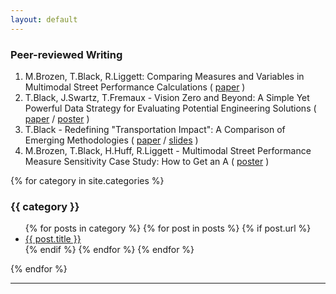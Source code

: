 ```yaml
---
layout: default
---
```


### Peer-reviewed Writing

1. M.Brozen, T.Black, R.Liggett: Comparing Measures and Variables in Multimodal Street Performance Calculations ( [paper](http://trrjournalonline.trb.org/doi/10.3141/2420-01) )
2. T.Black, J.Swartz, T.Fremaux - Vision Zero and Beyond: A Simple Yet Powerful Data Strategy for Evaluating Potential Engineering Solutions ( [paper](documents/TRB2017_VisionZeroBeyond_Paper.pdf) / [poster](documents/TRB2017_VisionZeroBeyond_Poster.pdf) )
3. T.Black - Redefining "Transportation Impact": A Comparison of Emerging Methodologies ( [paper](documents/TRB2015_SB743_Paper.pdf) / [slides](documents/TRB2015_SB743_Slides.pdf) )
4. M.Brozen, T.Black, H.Huff, R.Liggett - Multimodal Street Performance Measure Sensitivity Case Study: How to Get an A ( [poster](documents/TRB2015_MMLOS_Poster.pdf) )

<div id="articles">
{% for category in site.categories %}
  <h3>{{ category }}</h3>
  <ul>
    {% for posts in category %}
      {% for post in posts %}
        {% if post.url %}
          <li><a href="{{ post.url }}">{{ post.title }}</a></li>
        {% endif %}
      {% endfor %}
    {% endfor %}
    </ul>
{% endfor %}
</div>

---

